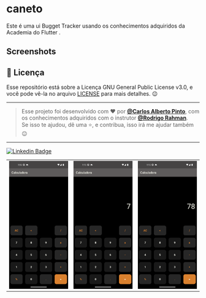 # caneto

Este é uma ui Bugget Tracker usando os conhecimentos adquiridos da Academia do Flutter .


## Screenshots

<table> 
  <tr>
    <td> 
      <img width="250" src="https://github.com/caneto/calculator-app/blob/main/screenshots/foto_calculadora.png"/> 
    </td>
    <td>
      <img width="250" src="https://github.com/caneto/calculator-app/blob/main/screenshots/foto_calculadora1.png"/> 
    </td>
    <td> 
      <img width="250" src="https://github.com/caneto/calculator-app/blob/main/screenshots/foto_calculadora2.png"/> 
    </td>
  </tr>
  
 
<h2>📝 Licença</h2>

<p>
   Esse repositório está sobre a Licença GNU General Public License v3.0, e você pode vê-la no arquivo <a href="https://github.com/caneto/calculator-app/blob/main/LICENSE">LICENSE</a> para mais detalhes. 😉
</p>


---

   >Esse projeto foi desenvolvido com ❤️ por **[@Carlos Alberto Pinto](https://www.linkedin.com/in/canetorj/)**, com os conhecimentos adquiridos com o instrutor **[@Rodrigo Rahman](https://br.linkedin.com/in/rodrigo-rahman)**.<br>
   Se isso te ajudou, dê uma ⭐, e contribua, isso irá me ajudar também 😉

---


[![Linkedin Badge](https://img.shields.io/badge/-Carlos%20Alberto-292929?style=flat-square&logo=Linkedin&logoColor=white&link=https://www.linkedin.com/in/canetorj/)](https://www.linkedin.com/in/canetorj/)
